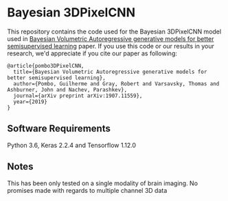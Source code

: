 # Bayesian 3DPixelCNN

This repository contains the code used for the Bayesian 3DPixelCNN model used in
[Bayesian Volumetric Autoregressive generative models for better semisupervised learning](https://arxiv.org/abs/1907.11559) paper.
If you use this code or our results in your research, we'd appreciate if you cite our paper as following:

```
@article{pombo3DPixelCNN,
  title={Bayesian Volumetric Autoregressive generative models for better semisupervised learning},
  author={Pombo, Guilherme and Gray, Robert and Varsavsky, Thomas and Ashburner, John and Nachev, Parashkev},
  journal={arXiv preprint arXiv:1907.11559},
  year={2019}
}
```

## Software Requirements
Python 3.6, Keras 2.2.4 and Tensorflow 1.12.0

## Notes
This has been only tested on a single modality of brain imaging. No promises made with regards to multiple channel 3D data